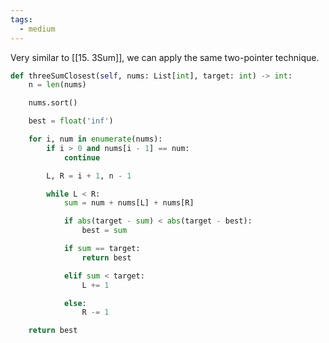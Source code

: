 ```yaml
---
tags:
  - medium
---
```


Very similar to [[15. 3Sum]], we can apply the same two-pointer technique.

```python
def threeSumClosest(self, nums: List[int], target: int) -> int:
	n = len(nums)

	nums.sort()

	best = float('inf')

	for i, num in enumerate(nums):
		if i > 0 and nums[i - 1] == num:
			continue

		L, R = i + 1, n - 1

		while L < R:
			sum = num + nums[L] + nums[R]

			if abs(target - sum) < abs(target - best):
				best = sum

			if sum == target:
				return best

			elif sum < target:
				L += 1

			else:
				R -= 1

	return best
```
